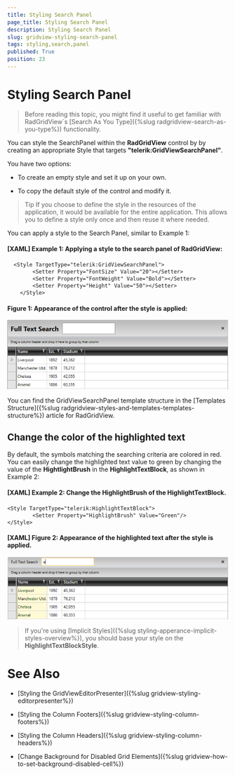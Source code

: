 ```yaml
---
title: Styling Search Panel
page_title: Styling Search Panel
description: Styling Search Panel
slug: gridview-styling-search-panel
tags: styling,search,panel
published: True
position: 23
---
```


# Styling Search Panel

>Before reading this topic, you might find it useful to get familiar with RadGridView`s [Search As You Type]({%slug radgridview-search-as-you-type%}) functionality.

You can style the SearchPanel within the __RadGridView__ control by by creating an appropriate Style that targets __"telerik:GridViewSearchPanel"__.
 
You have two options:

* To create an empty style and set it up on your own.

* To copy the default style of the control and modify it.


>Tip If you choose to define the style in the resources of the application, it would be available for the entire application. This allows you to define a style only once and then reuse it where needed.

You can apply a style to the Search Panel, similar to Example 1:

#### __[XAML] Example 1: Applying a style to the search panel of RadGridView:__
 
	  <Style TargetType="telerik:GridViewSearchPanel">
            <Setter Property="FontSize" Value="20"></Setter>
            <Setter Property="FontWeight" Value="Bold"></Setter>
            <Setter Property="Height" Value="50"></Setter>
        </Style>

#### __Figure 1: Appearance of the control after the style is applied:__
![gridview-search-panel](images/search-panel-styled.PNG)

You can find the GridViewSearchPanel template structure in the [Templates Structure]({%slug radgridview-styles-and-templates-templates-structure%}) article for RadGridView.

## Change the color of the highlighted text 

By default, the symbols matching the searching criteria are colored in red. You can easily change the highlighted text value to green by changing the value of the __HightlightBrush__ in the __HighlightTextBlock__, as shown in Example 2:

#### __[XAML] Example 2: Change the HighlightBrush of the HighlightTextBlock.__
	<Style TargetType="telerik:HighlightTextBlock">
			<Setter Property="HighlightBrush" Value="Green"/>
	</Style> 

#### __[XAML] Figure 2: Appearance of the highlighted text after the style is applied.__

![](images/search-panel-highlight-color.png)

>If you're using [Implicit Styles]({%slug styling-apperance-implicit-styles-overview%}), you should base your style on the __HighlightTextBlockStyle__.

# See Also

 * [Styling the GridViewEditorPresenter]({%slug gridview-styling-editorpresenter%})

 * [Styling the Column Footers]({%slug gridview-styling-column-footers%})

 * [Styling the Column Headers]({%slug gridview-styling-column-headers%})

 * [Change Background for Disabled Grid Elements]({%slug gridview-how-to-set-background-disabled-cell%})
